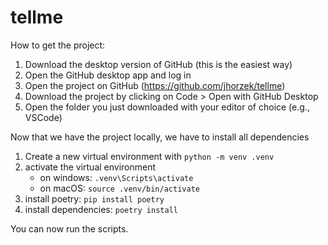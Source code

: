 # tellme

How to get the project:

1. Download the desktop version of GitHub (this is the easiest way)
2. Open the GitHub desktop app and log in
3. Open the project on GitHub (https://github.com/jhorzek/tellme)
4. Download the project by clicking on Code > Open with GitHub Desktop
5. Open the folder you just downloaded with your editor of choice (e.g., VSCode)

Now that we have the project locally, we have to install all dependencies

1. Create a new virtual environment with `python -m venv .venv`
2. activate the virtual environment
    - on windows: `.venv\Scripts\activate`
    - on macOS: `source .venv/bin/activate`
3. install poetry: `pip install poetry`
4. install dependencies: `poetry install`

You can now run the scripts.